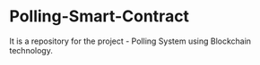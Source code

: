 # Polling-Smart-Contract
It is a repository for the project - Polling System using Blockchain technology.